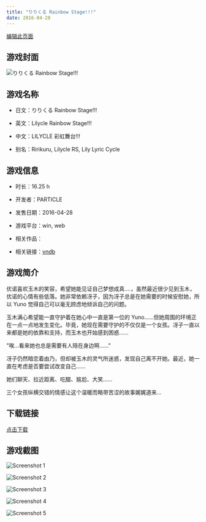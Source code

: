 ```yaml
---
title: "りりくる Rainbow Stage!!!"
date: 2016-04-28
---
```

[编辑此页面](https://github.com/ACG-3/ADV3-source/blob/main/source/_posts/%E3%82%8A%E3%82%8A%E3%81%8F%E3%82%8B%20Rainbow%20Stage%21%21%21.md)

## 游戏封面

![りりくる Rainbow Stage!!!](https%3A//pan.timero.xyz/onedrive/img_lib_001/%E3%82%8A%E3%82%8A%E3%81%8F%E3%82%8B%20Rainbow%20Stage%21%21%21_cover.avif)


## 游戏名称

- 日文：りりくる Rainbow Stage!!!
- 英文：Lilycle Rainbow Stage!!!
- 中文：LILYCLE 彩虹舞台!!!

- 别名：Ririkuru, Lilycle RS, Lily Lyric Cycle


## 游戏信息

- 时长：16.25 h
- 开发者：PARTICLE
- 发售日期：2016-04-28
- 游戏平台：win, web
- 相关作品：

- 相关链接：[vndb](https://vndb.org/v18057)


## 游戏简介

优诺喜欢玉木的笑容，希望她能见证自己梦想成真....，虽然最近很少见到玉木，优诺的心情有些低落。她非常依赖冴子，因为冴子总是在她需要的时候安慰她，所以 Yuno 觉得自己可以毫无顾虑地倾诉自己的问题。

玉木满心希望能一直守护着在她心中一直是第一位的 Yuno......但她周围的环境正在一点一点地发生变化。毕竟，她现在需要守护的不仅仅是一个女孩。冴子一直以来都是她的依靠和支持，而玉木也开始感到困惑......

"唉...看来她也总是需要有人陪在身边啊......"

冴子仍然暗恋着由乃，但却被玉木的灵气所迷惑，发现自己离不开她。最近，她一直在考虑是否要尝试改变自己......

她们聊天、拉近距离、吃醋、尴尬、大笑......

三个女孩纵横交错的情感让这个温暖而略带苦涩的故事娓娓道来...




## 下载链接

[点击下载](https://pan.timero.xyz/onedrive/adv_lib_001/%E3%82%8A%E3%82%8A%E3%81%8F%E3%82%8B%20Rainbow%20Stage%21%21%21)


## 游戏截图


![Screenshot 1](https%3A//pan.timero.xyz/onedrive/img_lib_001/%E3%82%8A%E3%82%8A%E3%81%8F%E3%82%8B%20Rainbow%20Stage%21%21%21_Screenshot_1.avif)

![Screenshot 2](https%3A//pan.timero.xyz/onedrive/img_lib_001/%E3%82%8A%E3%82%8A%E3%81%8F%E3%82%8B%20Rainbow%20Stage%21%21%21_Screenshot_2.avif)

![Screenshot 3](https%3A//pan.timero.xyz/onedrive/img_lib_001/%E3%82%8A%E3%82%8A%E3%81%8F%E3%82%8B%20Rainbow%20Stage%21%21%21_Screenshot_3.avif)

![Screenshot 4](https%3A//pan.timero.xyz/onedrive/img_lib_001/%E3%82%8A%E3%82%8A%E3%81%8F%E3%82%8B%20Rainbow%20Stage%21%21%21_Screenshot_4.avif)

![Screenshot 5](https%3A//pan.timero.xyz/onedrive/img_lib_001/%E3%82%8A%E3%82%8A%E3%81%8F%E3%82%8B%20Rainbow%20Stage%21%21%21_Screenshot_5.avif)

